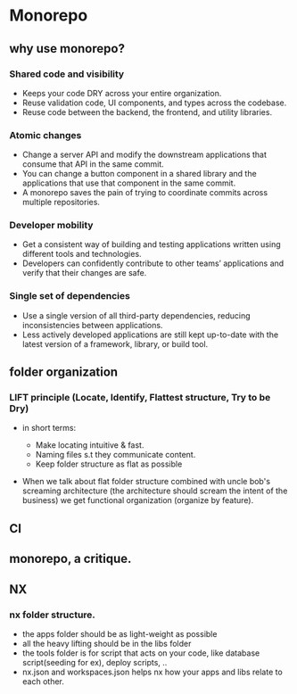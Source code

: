 # Monorepo

## why use monorepo?

### Shared code and visibility 
- Keeps your code DRY across your entire organization. 
- Reuse validation code, UI components, and types across the codebase. 
- Reuse code between the backend, the frontend, and utility libraries.

### Atomic changes 
- Change a server API and modify the downstream applications that consume that API in the same commit. 
- You can change a button component in a shared library and the applications that use that component in the same commit. 
- A monorepo saves the pain of trying to coordinate commits across multiple repositories.

### Developer mobility
- Get a consistent way of building and testing applications written using different tools and technologies. 
- Developers can confidently contribute to other teams’ applications and verify that their changes are safe.

### Single set of dependencies 
- Use a single version of all third-party dependencies, reducing inconsistencies between applications. 
- Less actively developed applications are still kept up-to-date with the latest version of a framework, library, or build tool.

## folder organization

### LIFT principle (Locate, Identify, Flattest structure, Try to be Dry)
- in short terms:
    - Make locating intuitive & fast.
    - Naming files s.t they communicate content.
    - Keep folder structure as flat as possible

- When we talk about flat folder structure combined with uncle bob's screaming architecture (the architecture should scream the intent of the business) we get functional organization (organize by feature).


## CI    



## monorepo, a critique.


## NX
### nx folder structure.
- the apps folder should be as light-weight as possible
- all the heavy lifting should be in the libs folder
- the tools folder is for script that acts on your code, like database script(seeding for ex), deploy scripts, ..
- nx.json and workspaces.json helps nx how your apps and libs relate to each other.

        
